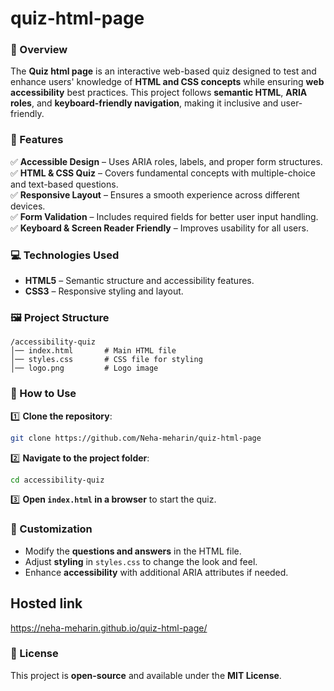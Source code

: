 # quiz-html-page


### 📌 Overview  
The **Quiz html page** is an interactive web-based quiz designed to test and enhance users' knowledge of **HTML and CSS concepts** while ensuring **web accessibility** best practices. This project follows **semantic HTML**, **ARIA roles**, and **keyboard-friendly navigation**, making it inclusive and user-friendly.  

### 🌟 Features  
✅ **Accessible Design** – Uses ARIA roles, labels, and proper form structures.  
✅ **HTML & CSS Quiz** – Covers fundamental concepts with multiple-choice and text-based questions.  
✅ **Responsive Layout** – Ensures a smooth experience across different devices.  
✅ **Form Validation** – Includes required fields for better user input handling.  
✅ **Keyboard & Screen Reader Friendly** – Improves usability for all users.  

### 💻 Technologies Used  
- **HTML5** – Semantic structure and accessibility features.  
- **CSS3** – Responsive styling and layout.  

### 🖼️ Project Structure  
```
/accessibility-quiz
│── index.html       # Main HTML file
│── styles.css       # CSS file for styling
│── logo.png         # Logo image
```

### 🚀 How to Use  
1️⃣ **Clone the repository**:  
   ```bash
   git clone https://github.com/Neha-meharin/quiz-html-page
   ```  
2️⃣ **Navigate to the project folder**:  
   ```bash
   cd accessibility-quiz
   ```  
3️⃣ **Open `index.html` in a browser** to start the quiz.  

### 🎨 Customization  
- Modify the **questions and answers** in the HTML file.  
- Adjust **styling** in `styles.css` to change the look and feel.  
- Enhance **accessibility** with additional ARIA attributes if needed.

  
## Hosted link
https://neha-meharin.github.io/quiz-html-page/

### 📜 License  
This project is **open-source** and available under the **MIT License**.  

